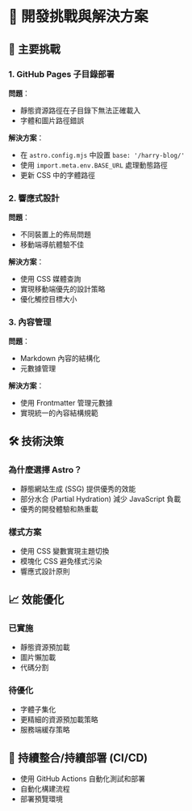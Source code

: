 # 🚧 開發挑戰與解決方案

## 🎯 主要挑戰

### 1. GitHub Pages 子目錄部署

**問題**：
- 靜態資源路徑在子目錄下無法正確載入
- 字體和圖片路徑錯誤

**解決方案**：
- 在 `astro.config.mjs` 中設置 `base: '/harry-blog/'`
- 使用 `import.meta.env.BASE_URL` 處理動態路徑
- 更新 CSS 中的字體路徑

### 2. 響應式設計

**問題**：
- 不同裝置上的佈局問題
- 移動端導航體驗不佳

**解決方案**：
- 使用 CSS 媒體查詢
- 實現移動端優先的設計策略
- 優化觸控目標大小

### 3. 內容管理

**問題**：
- Markdown 內容的結構化
- 元數據管理

**解決方案**：
- 使用 Frontmatter 管理元數據
- 實現統一的內容結構規範

## 🛠️ 技術決策

### 為什麼選擇 Astro？
- 靜態網站生成 (SSG) 提供優秀的效能
- 部分水合 (Partial Hydration) 減少 JavaScript 負載
- 優秀的開發體驗和熱重載

### 樣式方案
- 使用 CSS 變數實現主題切換
- 模塊化 CSS 避免樣式污染
- 響應式設計原則

## 📈 效能優化

### 已實施
- 靜態資源預加載
- 圖片懶加載
- 代碼分割

### 待優化
- 字體子集化
- 更精細的資源預加載策略
- 服務端緩存策略

## 🔄 持續整合/持續部署 (CI/CD)

- 使用 GitHub Actions 自動化測試和部署
- 自動化構建流程
- 部署預覽環境
